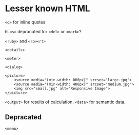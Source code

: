 # Lesser known HTML

`<q>` for inline quotes

Is `<s>` depracated for `<del>` or `<mark>`?

`<ruby>` and `<rp><rt>`

`<details>`

`<meter>`

`<dialog>`



```
<picture>
    <source media="(min-width: 800px)" srcset="large.jpg">
    <source media="(min-width: 400px)" srcset="medium.jpg">
    <img src="small.jpg" alt="Responsive Image">
</picture>
```

`<output>` for results of calculation.
`<data>` for semantic data.
## Depracated

`<menu>`
